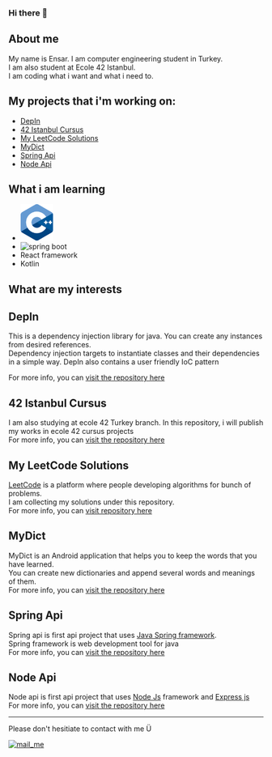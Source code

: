 ### Hi there 👋

## About me
My name is Ensar. I am computer engineering student in Turkey.  
I am also student at Ecole 42 Istanbul.  
I am coding what i want and what i need to.  

## My projects that i'm working on:
- [DepIn](#depin)
- [42 Istanbul Cursus](#42-istanbul-cursus)
- [My LeetCode Solutions](#my-leetcode-solutions)
- [MyDict](#mydict)
- [Spring Api](#spring-api)
- [Node Api](#node-api)

## What i am learning
- <img src="img/cpp.png" alt="cpp lang" width="64dp" />
- <img src="https://spring.io/images/spring-logo-9146a4d3298760c2e7e49595184e1975.svg" alt="spring boot" width="64dp" />
- React framework
- Kotlin

## What are my interests

## DepIn
This is a dependency injection library for java. You can create any instances from desired references.  
Dependency injection targets to instantiate classes and their dependencies in a simple way.
DepIn also contains a user friendly IoC pattern

For more info, you can [visit the repository here](https://github.com/rasnesakam/DepIn)


## 42 Istanbul Cursus
I am also studying at ecole 42 Turkey branch. In this repository, i will publish my works in ecole 42 cursus projects<br/>
For more info, you can [visit the repository here](https://github.com/rasnesakam/42IstanbulCursus)

## My LeetCode Solutions
[LeetCode](https://leetcode.com) is a platform where people developing algorithms for bunch of problems.<br/>
I am collecting my solutions under this repository.<br/>
For more info, you can [visit repository here](https://github.com/rasnesakam/My-LeetCode-Solutions)

## MyDict
MyDict is an Android application that helps you to keep the words that you have learned.<br/>
You can create new dictionaries and append several words and meanings of them.<br/>
For more info, you can [visit the repository here](https://github.com/rasnesakam/MyDict)

## Spring Api
Spring api is first api project that uses [Java Spring framework](https://spring.io).<br/>
Spring framework is web development tool for java<br/>
For more info, you can [visit the repository here](https://github.com/rasnesakam/SpringApi)

## Node Api
Node api is first api project that uses [Node Js](https://nodejs.org/en/) framework and [Express js](https://expressjs.com)<br/>
For more info, you can [visit the repository here](https://github.com/rasnesakam/NodeApi)


---
Please don't hesitiate to contact with me Ü  

[<img src="https://cdn-icons-png.flaticon.com/512/281/281769.png" alt="mail_me" width="32dp" />][email]



[email]: mailto:rasnesakam@gmail.com

<!--
**rasnesakam/rasnesakam** is a ✨ _special_ ✨ repository because its `README.md` (this file) appears on your GitHub profile.

Here are some ideas to get you started:

- 🔭 I’m currently working on ...
- 🌱 I’m currently learning ...
- 👯 I’m looking to collaborate on ...
- 🤔 I’m looking for help with ...
- 💬 Ask me about ...
- 📫 How to reach me: ...
- 😄 Pronouns: ...
- ⚡ Fun fact: ...
-->
